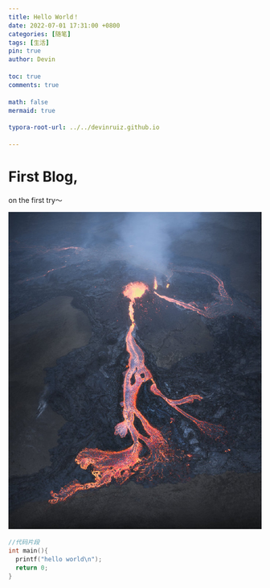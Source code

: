 ```yaml
---
title: Hello World！
date: 2022-07-01 17:31:00 +0800
categories: [随笔]
tags: [生活]
pin: true
author: Devin

toc: true
comments: true

math: false
mermaid: true

typora-root-url: ../../devinruiz.github.io

---
```


# First Blog, 

on the first try～

![huoshan](/assets/blog_res/2022-07-01-hello-world.assets/huoshan.jpg)

```c
//代码片段
int main(){
  printf("hello world\n");
  return 0;
}
```
